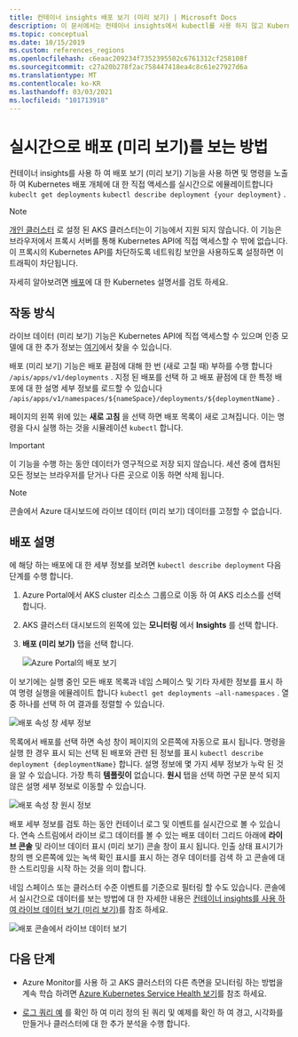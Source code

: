 ```yaml
---
title: 컨테이너 insights 배포 보기 (미리 보기) | Microsoft Docs
description: 이 문서에서는 컨테이너 insights에서 kubectl를 사용 하지 않고 Kubernetes 배포에 대 한 실시간 보기를 설명 합니다.
ms.topic: conceptual
ms.date: 10/15/2019
ms.custom: references_regions
ms.openlocfilehash: c6eaac209234f7352395502c6761312cf258108f
ms.sourcegitcommit: c27a20b278f2ac758447418ea4c8c61e27927d6a
ms.translationtype: MT
ms.contentlocale: ko-KR
ms.lasthandoff: 03/03/2021
ms.locfileid: "101713918"
---
```

# <a name="how-to-view-deployments-preview-in-real-time"></a>실시간으로 배포 (미리 보기)를 보는 방법

컨테이너 insights를 사용 하 여 배포 보기 (미리 보기) 기능을 사용 하면 및 명령을 노출 하 여 Kubernetes 배포 개체에 대 한 직접 액세스를 실시간으로 에뮬레이트합니다 `kubeclt get deployments` `kubectl describe deployment {your deployment}` .

>[!NOTE]
>[개인 클러스터](https://azure.microsoft.com/updates/aks-private-cluster/) 로 설정 된 AKS 클러스터는이 기능에서 지원 되지 않습니다. 이 기능은 브라우저에서 프록시 서버를 통해 Kubernetes API에 직접 액세스할 수 밖에 없습니다. 이 프록시의 Kubernetes API를 차단하도록 네트워킹 보안을 사용하도록 설정하면 이 트래픽이 차단됩니다.

자세히 알아보려면 [배포](https://kubernetes.io/docs/concepts/workloads/controllers/deployment/)에 대 한 Kubernetes 설명서를 검토 하세요.

## <a name="how-it-works"></a>작동 방식

라이브 데이터 (미리 보기) 기능은 Kubernetes API에 직접 액세스할 수 있으며 인증 모델에 대 한 추가 정보는 [여기](https://kubernetes.io/docs/concepts/overview/kubernetes-api/)에서 찾을 수 있습니다.

배포 (미리 보기) 기능은 배포 끝점에 대해 한 번 (새로 고칠 때) 부하를 수행 합니다 `/apis/apps/v1/deployments` . 지정 된 배포를 선택 하 고 배포 끝점에 대 한 특정 배포에 대 한 설명 세부 정보를 로드할 수 있습니다 `/apis/apps/v1/namespaces/${nameSpace}/deployments/${deploymentName}` .

페이지의 왼쪽 위에 있는 **새로 고침** 을 선택 하면 배포 목록이 새로 고쳐집니다. 이는 명령을 다시 실행 하는 것을 시뮬레이션 `kubectl` 합니다.

>[!IMPORTANT]
>이 기능을 수행 하는 동안 데이터가 영구적으로 저장 되지 않습니다. 세션 중에 캡처된 모든 정보는 브라우저를 닫거나 다른 곳으로 이동 하면 삭제 됩니다.

>[!NOTE]
>콘솔에서 Azure 대시보드에 라이브 데이터 (미리 보기) 데이터를 고정할 수 없습니다.

## <a name="deployments-describe"></a>배포 설명

에 해당 하는 배포에 대 한 세부 정보를 보려면 `kubectl describe deployment` 다음 단계를 수행 합니다.

1. Azure Portal에서 AKS cluster 리소스 그룹으로 이동 하 여 AKS 리소스를 선택 합니다.

2. AKS 클러스터 대시보드의 왼쪽에 있는 **모니터링** 에서 **Insights** 를 선택 합니다.

3. **배포 (미리 보기)** 탭을 선택 합니다.

    ![Azure Portal의 배포 보기](./media/container-insights-livedata-deployments/deployment-view.png)

이 보기에는 실행 중인 모든 배포 목록과 네임 스페이스 및 기타 자세한 정보를 표시 하 여 명령 실행을 에뮬레이트 합니다 `kubectl get deployments –all-namespaces` . 열 중 하나를 선택 하 여 결과를 정렬할 수 있습니다.

![배포 속성 창 세부 정보](./media/container-insights-livedata-deployments/deployment-properties-pane-details.png)

목록에서 배포를 선택 하면 속성 창이 페이지의 오른쪽에 자동으로 표시 됩니다. 명령을 실행 한 경우 표시 되는 선택 된 배포와 관련 된 정보를 표시 `kubectl describe deployment {deploymentName}` 합니다. 설명 정보에 몇 가지 세부 정보가 누락 된 것을 알 수 있습니다. 가장 특히 **템플릿이** 없습니다. **원시** 탭을 선택 하면 구문 분석 되지 않은 설명 세부 정보로 이동할 수 있습니다.

![배포 속성 창 원시 정보](./media/container-insights-livedata-deployments/deployment-properties-pane-raw.png)

배포 세부 정보를 검토 하는 동안 컨테이너 로그 및 이벤트를 실시간으로 볼 수 있습니다. 연속 스트림에서 라이브 로그 데이터를 볼 수 있는 배포 데이터 그리드 아래에 **라이브 콘솔** 및 라이브 데이터 표시 (미리 보기) 콘솔 창이 표시 됩니다. 인출 상태 표시기가 창의 맨 오른쪽에 있는 녹색 확인 표시를 표시 하는 경우 데이터를 검색 하 고 콘솔에 대 한 스트리밍을 시작 하는 것을 의미 합니다.

네임 스페이스 또는 클러스터 수준 이벤트를 기준으로 필터링 할 수도 있습니다. 콘솔에서 실시간으로 데이터를 보는 방법에 대 한 자세한 내용은 [컨테이너 insights를 사용 하 여 라이브 데이터 보기 (미리 보기)](container-insights-livedata-overview.md)를 참조 하세요.

![배포 콘솔에서 라이브 데이터 보기](./media/container-insights-livedata-deployments/deployments-console-view-events.png)

## <a name="next-steps"></a>다음 단계

- Azure Monitor를 사용 하 고 AKS 클러스터의 다른 측면을 모니터링 하는 방법을 계속 학습 하려면 [Azure Kubernetes Service Health 보기](container-insights-analyze.md)를 참조 하세요.

- [로그 쿼리 예](container-insights-log-search.md#search-logs-to-analyze-data) 를 확인 하 여 미리 정의 된 쿼리 및 예제를 확인 하 여 경고, 시각화를 만들거나 클러스터에 대 한 추가 분석을 수행 합니다.
